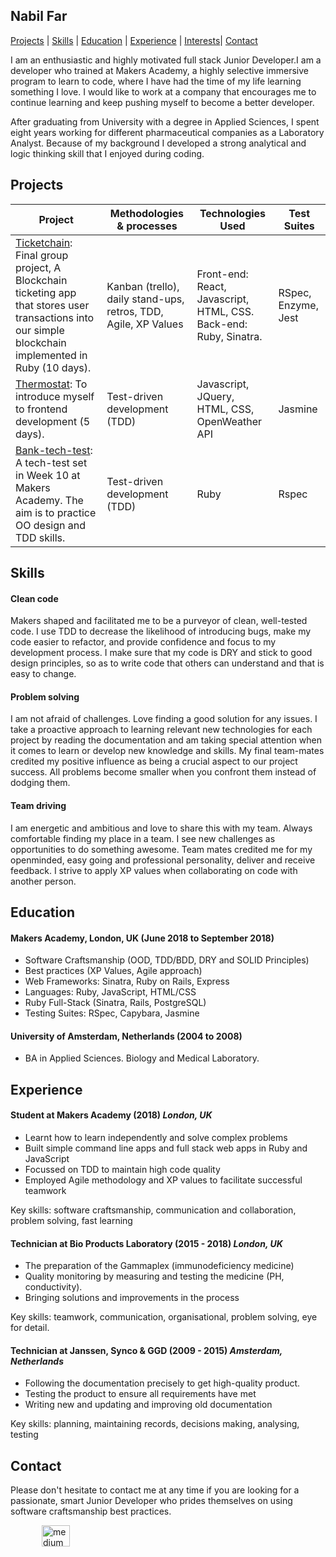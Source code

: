 ## Nabil Far

[Projects](#projects) | [Skills](#skills) | [Education](#education) | [Experience](#experience) | [Interests](#interests)| [Contact](#contact)

I am an enthusiastic and highly motivated full stack Junior Developer.I am a developer who trained at Makers Academy, a highly selective immersive program to learn to code, where I have had the time of my life learning something I love. I would like to work at a company that encourages me to continue learning and keep pushing myself to become a better developer. 

After graduating from University with a degree in Applied Sciences, I spent eight years working for different pharmaceutical companies as a Laboratory Analyst. Because of my background I developed a strong analytical and logic thinking skill that I enjoyed during coding. 

## Projects

| Project | Methodologies & processes | Technologies Used | Test Suites|
|--|--|--|--|
| [Ticketchain](https://github.com/bilfar/Blockchain-ticketing-app): Final group project, A Blockchain ticketing app that stores user transactions into our simple blockchain implemented in Ruby (10 days). |Kanban (trello), daily stand-ups, retros, TDD, Agile, XP Values | Front-end: React, Javascript, HTML, CSS.<br>Back-end: Ruby, Sinatra. | RSpec, Enzyme, Jest  |
| [Thermostat](https://github.com/bilfar/thermostat): To introduce myself to frontend development (5 days). | Test-driven development (TDD) | Javascript, JQuery, HTML, CSS, OpenWeather API | Jasmine |
| [Bank-tech-test](https://github.com/bilfar/bank-tech-test): A tech-test set in Week 10 at Makers Academy. The aim is to practice OO design and TDD skills. | Test-driven development (TDD) | Ruby | Rspec |


## Skills

#### Clean code
Makers shaped and facilitated me to be a purveyor of clean, well-tested code. I use TDD to decrease the likelihood of introducing bugs, make my code easier to refactor, and provide confidence and focus to my development process. I make sure that my code is DRY and stick to good design principles, so as to write code that others can understand and that is easy to change. 
 
#### Problem solving
I am not afraid of challenges. Love finding a good solution for any issues. I take a proactive approach to learning relevant new technologies for each project by reading the documentation and am taking special attention when it comes to learn or develop new knowledge and skills. My final team-mates credited my positive influence as being a crucial aspect to our project success. All problems become smaller when you confront them instead of dodging them.

#### Team driving 
I am energetic and ambitious and love to share this with my team. Always comfortable finding my place in a team. I see new challenges as opportunities to do something awesome. Team mates credited me for my openminded, easy going and professional personality, deliver and receive feedback. I strive to apply XP values when collaborating on code with another person.

## Education

#### Makers Academy, London, UK (June 2018 to September 2018)

- Software Craftsmanship (OOD, TDD/BDD, DRY and SOLID Principles)
- Best practices (XP Values, Agile approach)
- Web Frameworks: Sinatra, Ruby on Rails, Express
- Languages: Ruby, JavaScript, HTML/CSS 
- Ruby Full-Stack (Sinatra, Rails, PostgreSQL)
- Testing Suites: RSpec, Capybara, Jasmine

#### University of Amsterdam, Netherlands (2004 to 2008)
- BA in Applied Sciences. Biology and Medical Laboratory.  

## Experience

#### Student at Makers Academy (2018) *London, UK*

- Learnt how to learn independently and solve complex problems
- Built simple command line apps and full stack web apps in Ruby and JavaScript
- Focussed on TDD to maintain high code quality
- Employed Agile methodology and XP values to facilitate successful teamwork

Key skills: software craftsmanship, communication and collaboration, problem solving, fast learning

#### Technician at Bio Products Laboratory (2015 - 2018) *London, UK*

- The preparation of the Gammaplex (immunodeficiency medicine)
- Quality monitoring by measuring and testing the medicine (PH, conductivity).
- Bringing solutions and improvements in the process

Key skills: teamwork, communication, organisational, problem solving, eye for detail.

#### Technician at Janssen, Synco & GGD (2009 - 2015) *Amsterdam, Netherlands*

- Following the documentation precisely to get high-quality product.
- Testing the product to ensure all requirements have met 
- Writing new and updating and improving old documentation

Key skills: planning, maintaining records, decisions making, analysing, testing


## Contact

Please don't hesitate to contact me at any time if you are looking for a passionate, smart Junior Developer who prides themselves on using software craftsmanship best practices.


<p align="left">
 
   <a href="mailto:nabilfar.contact@gmail.com">
    <img src="https://i.imgur.com/LHIhU8v.png" alt="medium" hspace="50" height="34" width="45">
  </a>
</p>

